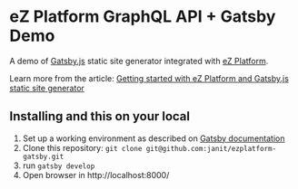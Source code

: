# eZ Platform GraphQL API + Gatsby Demo

A demo of <a href="https://gatsbyjs.org">Gatsby.js</a> static site generator integrated with <a href="https://ezplatform.com/">eZ Platform</a>.

Learn more from the article: <a href="https://ezplatform.com/blog/ez-platform-gatsby-static-site-generator">Getting started with eZ Platform and Gatsby.js static site generator</a>

## Installing and this on your local

1. Set up a working environment as described on <a href="https://www.gatsbyjs.org/tutorial/part-zero/">Gatsby documentation</a>
2. Clone this repository: `git clone git@github.com:janit/ezplatform-gatsby.git`
3. run `gatsby develop`
4. Open browser in http://localhost:8000/